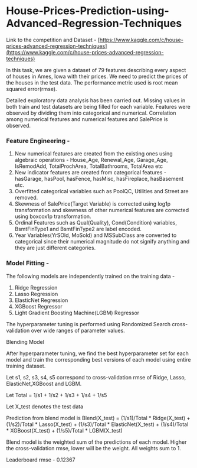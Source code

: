 # House-Prices-Prediction-using-Advanced-Regression-Techniques

Link to the competition and Dataset - [https://www.kaggle.com/c/house-prices-advanced-regression-techniques](https://www.kaggle.com/c/house-prices-advanced-regression-techniques)

In this task, we are given a dataset of 79 features describing every aspect of houses in Ames, Iowa with their prices. We need to predict the prices of the houses in the test data. The performance metric used is root mean squared error(rmse).

Detailed exploratory data analysis has been carried out. Missing values in both train and test datasets are being filled for each variable. Features were observed by dividing them into categorical and numerical. Correlation among numerical features and numerical features and SalePrice is observed.

### Feature Engineering - 
1. New numerical features are created from the existing ones using algebraic operations - House_Age, Renewal_Age, Garage_Age, IsRemodAdd, TotalProchArea, TotalBathrooms, TotalArea etc
2. New indicator features are created from categorical features - hasGarage, hasPool, hasFence, hasMisc, hasFireplace, hasBasement etc.
3. Overfitted categorical variables such as PoolQC, Utilities and Street are removed.
4. Skewness of SalePrice(Target Variable) is corrected using log1p transformation and skewness of other numerical features are corrected using boxcox1p transformation.
5. Ordinal Features such as Qual(Quality), Cond(Condition) variables, BsmtFinType1 and BsmtFinType2 are label encoded.
6. Year Variables(YrSOld, MoSold) and MSSubClass are converted to categorical since their numerical magnitude do not signify anything and they are just different categories.

### Model Fitting -

The following models are independently trained on the training data - 
1) Ridge Regression
2) Lasso Regression
3) ElasticNet Regression
4) XGBoost Regressor
5) Light Gradient Boosting Machine(LGBM) Regressor

The hyperparameter tuning is performed using Randomized Search cross-validation over wide ranges of parameter values.

Blending Model

After hyperparameter tuning, we find the best hyperparameter set for each model and train the corresponding best versions of each model using entire training dataset.

Let s1, s2, s3, s4, s5 correspond to cross-validation rmse of Ridge, Lasso, ElasticNet,XGBoost and LGBM.

Let Total = 1/s1 + 1/s2 + 1/s3 + 1/s4 + 1/s5

Let X_test denotes the test data

Prediction from blend model is Blend(X_test) = (1/s1)/Total * Ridge(X_test) + (1/s2)/Total * Lasso(X_test) + (1/s3)/Total * ElasticNet(X_test) + (1/s4)/Total * 
XGBoost(X_test) + (1/s5)/Total * LGBM(X_test)

Blend model is the weighted sum of the predictions of each model. Higher the  cross-validation rmse, lower will be the weight. All weights sum to 1.

Leaderboard rmse - 0.12367
